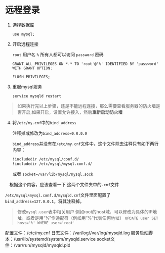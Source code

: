 远程登录
========

1. 选择数据库

    `use mysql;`

2. 开启远程连接

    `root` 用户名
    `%` 所有人都可以访问
    `password` 密码

    `GRANT ALL PRIVILEGES ON *.* TO 'root'@'%' IDENTIFIED BY 'password' WITH GRANT OPTION;`

    `FLUSH PRIVILEGES;`

3. 重起mysql服务

    `service mysqld restart`

> 如果执行完以上步骤，还是不能远程连接，那么需要查看服务器的防火墙是否开启,如果开启，设置允许接入，然后**重新启动防火墙**

4. 将`/etc/my.cnf`中的`bind_address`

   注释掉或修改为`bind_address=0.0.0.0`

    `bind_address`并没有在`/etc/my.cnf`文件中，这个文件除去注释只有如下两行内容：

    ```txt
    !includedir /etc/mysql/conf.d/
    !includedir /etc/mysql/mysql.conf.d/
    ```
    
    或者
    `socket=/var/lib/mysql/mysql.sock`

　根据这个内容，应该查看一下
    这两个文件夹中的`.cnf`文件

  `/etc/mysql/mysql.conf.d/mysqld.cnf`文件里面配置了`bind_address=127.0.0.1`，将其注释掉。

> 修改`mysql.user`表中相关用户
> 例如root的host域，可以修改为具体的IP地址，或者是用“%”作通配符（例如用“%”代表任何地址）
> `UPDATE user SET host='%' WHERE user='root'`

配置文件：/etc/my.cnf
日志文件：/var/log//var/log/mysqld.log
服务启动脚本：/usr/lib/systemd/system/mysqld.service
socket文件：/var/run/mysqld/mysqld.pid
